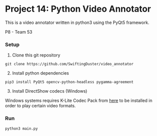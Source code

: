 # Project 14: Python Video Annotator
This is a video annotator written in python3 using the PyQt5 framework.

P8 - Team 53

### Setup
1. Clone this git repository

```
git clone https://github.com/SwiftingDuster/video_annotator
```

2. Install python dependencies

```
pip3 install PyQt5 opencv-python-headless pygamma-agreement
```

3. Install DirectShow codecs (Windows)

Windows systems requires K-Lite Codec Pack from [here](https://codecguide.com/download_kl.htm) to be installed in order to play certain video formats.

### Run
```
python3 main.py
```
